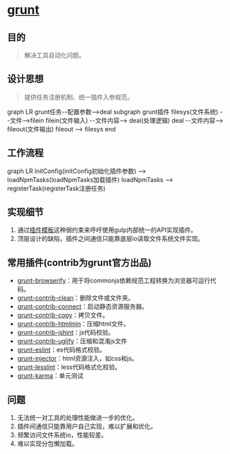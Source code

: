 # [grunt](https://www.gruntjs.net)

## 目的
> 解决工具自动化问题。

## 设计思想
> 提供任务注册机制、统一插件入参规范。

<mermaid>
graph LR
grunt任务--配置参数-->deal
subgraph grunt插件
  filesys(文件系统) --文件-->filein
  filein(文件输入) --文件内容--> deal(处理逻辑)
  deal --文件内容--> fileout(文件输出)
  fileout --> filesys
end
</mermaid>

## 工作流程

<mermaid>
graph LR
initConfig(initConfig初始化插件参数) --> loadNpmTasks(loadNpmTasks加载插件)
loadNpmTasks --> registerTask(registerTask注册任务)
</mermaid>

## 实现细节

1. 通过[插件模板](https://github.com/gruntjs/grunt-init-gruntplugin)这种弱约束来呼吁使用gulp内部统一的API实现插件。
2. 顶层设计的缺陷，插件之间通信只能靠底层io读取文件系统文件实现。


## 常用插件(contrib为grunt官方出品)

* [grunt-browserify](https://www.npmjs.com/package/grunt-browserify)：用于将commonjs依赖规范工程转换为浏览器可运行代码。
* [grunt-contrib-clean](https://www.npmjs.com/package/grunt-contrib-clean)：删除文件或文件夹。
* [grunt-contrib-connect](https://www.npmjs.com/package/grunt-contrib-connect)：启动静态资源服务器。
* [grunt-contrib-copy](https://www.npmjs.com/package/grunt-contrib-copy)：拷贝文件。
* [grunt-contrib-htmlmin](https://www.npmjs.com/package/grunt-contrib-htmlmin)：压缩html文件。
* [grunt-contrib-jshint](https://www.npmjs.com/package/grunt-contrib-htmlmin)：js代码校验。
* [grunt-contrib-uglify](https://www.npmjs.com/package/grunt-contrib-uglify)：压缩和混淆js文件
* [grunt-eslint](https://www.npmjs.com/package/grunt-eslint)：es代码格式校验。
* [grunt-injector](https://www.npmjs.com/package/grunt-injector)：html资源注入，如css和js。
* [grunt-lesslint](https://www.npmjs.com/package/grunt-lesslint)：less代码格式化校验。
* [grunt-karma](https://www.npmjs.com/package/grunt-karma)：单元测试

## 问题

1. 无法统一对工具的处理性能做进一步的优化。
2. 插件间通信只能靠用户自己实现，难以扩展和优化。
3. 频繁访问文件系统io，性能较差。
4. 难以实现分包懒加载。